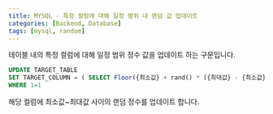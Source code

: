 ```yaml
---
title: MYSQL - 특정 컬럼에 대해 일정 범위 내 랜덤 값 업데이트
categories: [Backend, Database]
tags: [mysql, random]
---
```


테이블 내의 특정 컬럼에 대해 일정 범위 정수 값을 업데이트 하는 구문입니다.

```sql
UPDATE TARGET_TABLE
SET TARGET_COLUMN = ( SELECT Floor({최소값} + rand() * ({최대값} - {최소값} + 1)) AS RANDOM FROM DUAL )
WHERE 1=1
```

해당 컬럼에 최소값~최대값 사이의 랜덤 정수를 업데이트 합니다.
